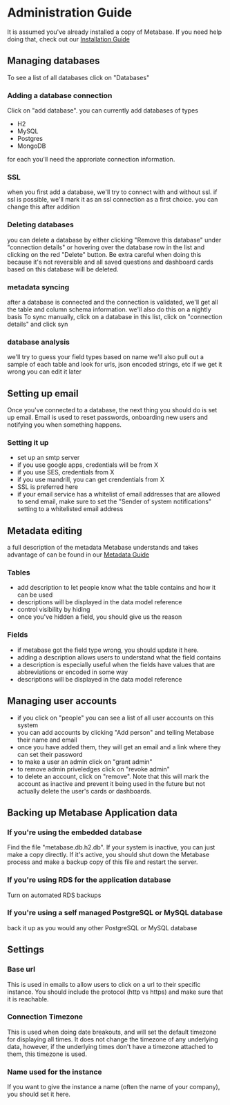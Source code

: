 # Administration Guide
It is assumed you've already installed a copy of Metabase. If you need help doing that, check out our [Installation Guide](installation-guide.md)


## Managing databases
To see a list of all databases click on "Databases"

### Adding a database connection
Click on "add database". 
you can currently add databases of types

* H2
* MySQL
* Postgres
* MongoDB

for each you'll need the approriate connection information. 


### SSL
when you first add a database, we'll try to connect with and without ssl. if ssl is possible, we'll mark it as an ssl connection as a first choice. you can change this after addition

### Deleting databases
you can delete a database by either clicking "Remove this database" under "connection details" or hovering over the database row in the list and clicking on the red "Delete" button. Be extra careful when doing this because it's not reversible and all saved questions and dashboard cards based on this database will be deleted.

### metadata syncing
after a database is connected and the connection is validated, we'll get all the table and column schema information.
we'll also do this on a nightly basis
To sync manually, click on a database in this list, click on "connection details" and click syn

### database analysis
we'll try to guess your field types based on name
we'll also pull out a sample of each table and look for urls, json encoded strings, etc
if we get it wrong you can edit it later

## Setting up email
Once you've connected to a database, the next thing you should do is set up email. Email is used to reset passwords, onboarding new users and notifying you when something happens. 

### Setting it up

* set up an smtp server
* if you use google apps, credentials will be from X
* if you use SES, credentials from X
* if you use mandrill, you can get crendentials from X
* SSL is preferred here
* if your email service has a whitelist of email addresses that are allowed to send email, make sure to set the "Sender of system notifications" setting to a whitelisted email address

## Metadata editing
a full description of the metadata Metabase understands and takes advantage of can be found in our [Metadata Guide](metadata-guide.md)

### Tables

* add description to let people know what the table contains and how it can be used
* descriptions will be displayed in the data model reference
* control visibility by hiding
* once you've hidden a field, you should give us the reason 

### Fields

* if metabase got the field type wrong, you should update it here.
* adding a description allows users to understand what the field contains 
* a description is especially useful when the fields have values that are abbreviations or encoded in some way
* descriptions will be displayed in the data model reference

## Managing user accounts

* if you click on "people" you can see a list of all user accounts on this system
* you can add accounts by clicking "Add person" and telling Metabase their name and email
* once you have added them, they will get an email and a link where they can set their password
* to make a user an admin click on "grant admin"
* to remove admin priveledges click on "revoke admin"
* to delete an account, click on "remove". Note that this will mark the account as inactive and prevent it being used in the future but not actually delete the user's cards or dashboards.

## Backing up Metabase Application data

### If you're using the embedded database
Find the file "metabase.db.h2.db". If your system is inactive, you can just make a copy directly. If it's active, you should shut down the Metabase process and make a backup copy of this file and restart the server.

### If you're using RDS for the application database
Turn on automated RDS backups <find screenshots>

### If you're using a self managed PostgreSQL or MySQL database
back it up as you would any other PostgreSQL or MySQL database

## Settings
### Base url
This is used in emails to allow users to click on a url to their specific instance. You should include the protocol (http vs https) and make sure that it is reachable.

### Connection Timezone
This is used when doing date breakouts, and will set the default timezone for displaying all times. It does not change the timezone of any underlying data, however, if the underlying times don't have a timezone attached to them, this timezone is used.

### Name used for the instance
If you want to give the instance a name (often the name of your company), you should set it here.